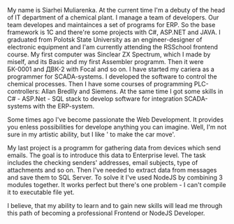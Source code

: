   My name is Siarhei Muliarenka.
  At the current time I'm a debuty of the head of IT department of a chemical plant.
  I manage a team of developers. Our team developes and maintainces a set of programs for ERP. So the base framework is 1C and there're some projects with C#, ASP.NET and JAVA.
  I graduated from Polotsk State University as an engineer-designer of electronic equipment and I'am currently attending the RSSchool frontend course.
  My first computer was Sinclear ZX Spectrum, which I made by miself, and its Basic and my first Assembler programm. Then it were БК-0001 and ДВК-2 with Focal and so on.
  I have started my cariera as a programmer for SCADA-systems. I developed the software to control the chemical proсesses. Then I have some courses of programming PLC-controllers: Allan Bredlly and Siemens. At the same time I got some skills in C# - ASP.Net - SQL stack to develop software for integration SCADA-systems with the ERP-system.

  Some times ago I've become passionate the Web Development. It provides you enless possibilities for develope anything you can imagine. Well, I'm not sure in my artistic ability, but I like ' to make the car move'.

  My last project is a programm for gathering data from devices which send emails. The goal is to introduce this data to Enterprise level. The task includes the checking senders' addresses, email subjects, type of attachments and so on. Then I've needed to extract data from messages and save them to SQL Server. To solve it I've used NodeJS by combining 3 modules together. It works perfect but there's one problem - I can't compile it to executable file yet.

  I believe, that my ability to learn and to gain new skills will lead me through this path of becoming a professional Frontend or NodeJS Developer.